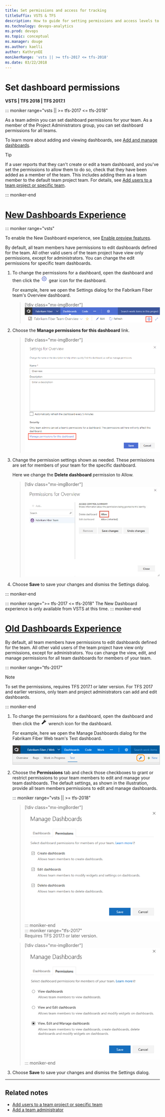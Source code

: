 ```yaml
---
title: Set permissions and access for tracking
titleSuffix: VSTS & TFS
description: How to guide for setting permissions and access levels to support work tracking tasks (VSTS and Team Foundation Server)
ms.technology: devops-analytics
ms.prod: devops
ms.topic: conceptual
ms.manager: douge
ms.author: kaelli
author: KathrynEE
monikerRange: 'vsts || >= tfs-2017 <= tfs-2018'
ms.date: 03/22/2018
---
```


<a id="set-permissions">  </a>
# Set dashboard permissions    

**VSTS | TFS 2018 | TFS 2017.1**

<!---

>[!NOTE]  
>**Feature availability:**  For VSTS and TFS 2017.1 and later versions, you can set dashboard permissions. 
-->

::: moniker range="vsts || >= tfs-2017 <= tfs-2018"

As a team admin you can set dashboard permissions for your team. As a member of the Project Administrators group, you can set dashboard permissions for all teams. 

To learn more about adding and viewing dashboards, see [Add and manage dashboards](dashboards.md).   

> [!TIP]    
> If a user reports that they can't create or edit a team dashboard, and you've set the permissions to allow them to do so, check that they have been added as a member of the team. This includes adding them as a team member to the default team project team. For details, see [Add users to a team project or specific team](../../organizations/security/add-users-team-project.md). 

::: moniker-end

# [New Dashboards Experience](#tab/new-query-exp) 

::: moniker range="vsts"

To enable the New Dashboard experience, see [Enable preview features](../../project/navigation/preview-features.md). 

By default, all team members have permissions to edit dashboards defined for the team. All other valid users of the team project have view only permissions, except for administrators. You can change the edit permissions for specific team dashboards. 

1. To change the permissions for a dashboard, open the dashboard and then click the ![gear icon](_img/icons/gear-icon.png) gear icon for the dashboard. 

	For example, here we open the Settings dialog for the Fabrikam Fiber team's Overview dashboard. 

	> [!div class="mx-imgBorder"]  
	> ![Open the dashboards settings dialog](_img/dashboards/open-dashboard-settings-dialog.png) 
	   
2. Choose the **Manage permissions for this dashboard** link.  

	> [!div class="mx-imgBorder"]  
	> ![Open the dashboards settings dialog](_img/dashboards/dashboard-settings-dialog.png)   

3. Change the permission settings shown as needed. These permissions are set for members of your team for the specific dashboard. 
 
	Here we change the **Delete dashboard** permission to Allow.  

	> [!div class="mx-imgBorder"]  
	> ![Open the dashboards settings dialog](_img/dashboards/set-permissions-dialog.png)  

4. Choose **Save** to save your changes and dismiss the Settings dialog. 

::: moniker-end

::: moniker range=">= tfs-2017 <= tfs-2018"
The New Dashboard experience is only available from VSTS at this time. 
::: moniker-end


# [Old Dashboards Experience](#tab/old-query-exp)  

By default, all team members have permissions to edit dashboards defined for the team. All other valid users of the team project have view only permissions, except for administrators. You can change the view, edit, and manage permissions for all team dashboards for members of your team. 

::: moniker range="tfs-2017"

> [!NOTE]   
> To set the permissions, requires TFS 2017.1 or later version. For TFS 2017 and earlier versions, only team and project administrators can add and edit dashboards. 

::: moniker-end

1. To change the permissions for a dashboard, open the dashboard and then click the ![configure icon](_img/icons/configure-icon.png) wrench icon for the dashboard.

	For example, here we open the Manage Dashboards dialog for the Fabrikam Fiber Web team's Test dashboard. 

	![Open Manage dashboards dialog](_img/dashboards-configure-ts.png) 

2. Choose the **Permissions** tab and check those checkboxes to grant or restrict permissions to your team members to edit and manage your team dashboards. The default settings, as shown in the illustration, provide all team members permissions to edit and manage dashboards.  

	::: moniker range="vsts || >= tfs-2018"  
	> [!div class="mx-imgBorder"]
	> ![Manage dashboards - permissions dialog, VSTS and TFS 2018](_img/dashboards-permissions.png)   
	::: moniker-end  
	::: moniker range="tfs-2017"  
	Requires TFS 2017.1 or later version.   

	> [!div class="mx-imgBorder"]
	> ![Manage dashboards - permissions dialog, 2017.1](_img/dashboards-permissions-tfs.png) 
	::: moniker-end

3. Choose **Save** to save your changes and dismiss the Settings dialog. 

---


## Related notes

- [Add users to a team project or specific team](../../organizations/security/add-users-team-project.md)
- [Add a team administrator](../../work/scale/add-team-administrator.md)
 

<!---
or add a user or group and set permissions for them. For an overview of how to do add users or groups, see [Add users to a team project or specific team](../../organizations/security/add-users-team-project.md).
-->
